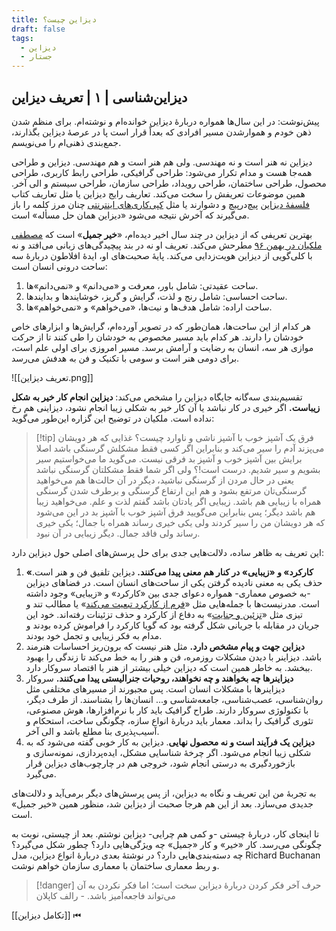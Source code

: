 ```yaml
---
title: دیزاین چیست؟
draft: false
tags:
  - دیزاین
  - جستار
---
```

## دیزاین‌شناسی | ۱ | تعریف دیزاین

پیش‌نوشت: در این سال‌ها همواره دربارهٔ دیزاین خوانده‌ام و نوشته‌ام. برای منظم شدن ذهن خودم و هموارشدن مسیر افرادی که بعداً قرار است پا در عرصهٔ دیزاین بگذارند، جمع‌بندی ذهنی‌ام را می‌نویسم.

دیزاین نه هنر است و نه مهندسی. ولی هم هنر است و هم مهندسی. دیزاین و طراحی همه‌جا هست و مدام تکرار می‌شود: طراحی گرافیکی، طراحی رابط کاربری، طراحی محصول، طراحی ساختمان، طراحی رویداد، طراحی سازمان، طراحی سیستم و الی آخر. همین موضوعات تعریفش را سخت می‌کند. تعاریف رایج دیزاین یا مثل تعاریف کتاب [فلسفهٔ دیزاین](https://taaghche.com/book/106651/%D9%81%D9%84%D8%B3%D9%81%D9%87-%D8%AF%DB%8C%D8%B2%D8%A7%DB%8C%D9%86) پیچ‌درپیچ و دشوارند یا مثل [کپی‌کاری‌های اینترنتی](https://mohebbidesign.com/design/) چنان مرز کلمه را باز می‌گیرند که آخرش نتیجه می‌شود «دیزاین همان حل مسأله» است.

بهترین تعریفی که از دیزاین در چند سال اخیر دیده‌ام، «**خیر جمیل**» است که [مصطفی ملکیان در بهمن ۹۶](https://3danet.ir/designology-malekian-1st/)  مطرحش می‌کند. تعریف او نه در بند پیچیدگی‌های زبانی می‌افتد و نه با کلی‌گویی از دیزاین هویت‌زدایی می‌کند. پایهٔ صحبت‌های او، ایدهٔ افلاطون دربارهٔ سه ساحت درونی انسان است:

1. ساحت عقیدتی: شامل باور، معرفت و «می‌دانم» و «نمی‌دانم»ها.
2. ساحت احساسی: شامل رنج و لذت، گرایش و گریز، خوشایندها و بدایندها.
3. ساحت اراده: شامل هدف‌ها و نیت‌ها، «می‌خواهم» و «نمی‌خواهم»ها.

هر کدام از این ساحت‌ها، همان‌طور که در تصویر آورده‌ام، گرایش‌ها و ابزارهای خاص خودشان را دارند. هر کدام باید مسیر مخصوص به خودشان را طی کنند تا از حرکت موازی هر سه، انسان به رضایت و آرامش برسد. مسیر امروزی برای اولی علم است، برای دومی هنر است و سومی با تکنیک و فن به هدفش می‌رسد.

![[تعریف دیزاین.png]]


تقسیم‌بندی سه‌گانه جایگاه دیزاین را مشخص می‌کند: **دیزاین انجام کار خیر به شکل زیباست.** اگر خیری در کار نباشد یا آن کار خیر به شکلی زیبا انجام نشود، دیزاینی هم رخ نداده است. ملکیان در توضیح این گزاره این‌طور می‌گوید:

> [!tip] فرق یک آشپز خوب با آشپز ناشی و ناوارد چیست؟
>  غذایی که هر دویشان می‌پزند آدم را سیر می‌کند و بنابراین اگر کسی فقط مشکلش گرسنگی باشد اصلا برایش بین آشپز خوب و آشپز بد فرقی نیست. می‌گوید ما می‌خواستیم سیر بشویم و سیر شدیم. درست است!؟ ولی اگر شما فقط مشکلتان گرسنگی نباشد یعنی در حال مردن از گرسنگی نباشید، دیگر در آن حالت‌ها هم می‌خواهید گرسنگی‌تان مرتفع بشود و هم این ارتفاع گرسنگی و برطرف شدن گرسنگی همراه با زیبایی هم باشد. زیبایی اگر یادتان باشد گفتم لذت و علم. می‌خواهید زیبا هم باشد دیگر؛ پس بنابراین می‌گویید فرق آشپز خوب با آشپز بد در این می‌شود که هر دویشان من را سیر کردند ولی یکی خیری رساند همراه با جمال؛ یکی خیری رساند ولی فاقد جمال. دیگر زیبایی در آن نبود.

این تعریف به ظاهر ساده، دلالت‌هایی جدی برای حل پرسش‌های اصلی حول دیزاین دارد:

1. **«کارکرد» و «زیبایی» در کنار هم معنی پیدا می‌کنند.** دیزاین تلفیق فن و هنر است. حذف یکی به معنی نادیده گرفتن یکی از ساحت‌های انسان است. در فضاهای دیزاین -به خصوص معماری- همواره دعوای جدی بین «کارکرد» و «زیبایی» وجود داشته است. مدرنیست‌ها با جمله‌هایی مثل «[فرم از کارکرد تبعیت می‌کند](https://en.wikipedia.org/wiki/Form_follows_function)» یا مطالب تند و تیزی مثل «[تزئین و جنایت](https://www2.gwu.edu/~art/Temporary_SL/177/pdfs/Loos.pdf)» به دفاع از کارکرد و حذف تزئینات رفته‌اند. خود این جریان در مقابله با جریانی شکل گرفته بود که گویا کارکرد را فراموش کرده بودند و مدام به فکر زیبایی و تجمل خود بودند.
2. **دیزاین جهت و پیام مشخص دارد.** مثل هنر نیست که برون‌ریز احساسات هنرمند باشد. دیزاینر با دیدن مشکلات روزمره، فن و هنر را به خط می‌کند تا زندگی را بهبود ببخشد. به خاطر همین است که دیزاین خیلی بیشتر از هنر با اقتصاد سروکار دارد. 
3. **دیزاینرها چه بخواهند و چه نخواهند، روحیات جنرالیستی پیدا می‌کنند.** سروکار دیزاینرها با مشکلات انسان است. پس مجبورند از مسیرهای مختلفی مثل روان‌شناسی، عصب‌شناسی، جامعه‌شناسی و... انسان‌ها را بشناسند. از طرف دیگر، با تکنولوژی سروکار دارند. طراح گرافیک باید کار با نرم‌افزارها، هوش مصنوعی، تئوری گرافیک را بداند. معمار باید دربارهٔ انواع سازه، چگونگی ساخت، استحکام و آسیب‌پذیری بنا مطلع باشد و الی آخر.
4. **دیزاین یک فرآیند است و نه محصول نهایی**. دیزاین به کار خوبی گفته می‌شود که به شکلی زیبا انجام می‌شود. اگر چرخهٔ شناسایی مشکل، ایده‌پردازی، نمونه‌سازی و بازخوردگیری به درستی انجام شود، خروجی هم در چارچوب‌های دیزاین قرار می‌گیرد.

به تجربهٔ من این تعریف و نگاه به دیزاین، از پس پرسش‌های دیگر برمی‌آید و دلالت‌های جدیدی می‌سازد. بعد از این هم هرجا صحبت از دیزاین شد، منظور همین «خیر جمیل» است.

تا اینجای کار، دربارهٔ چیستی -و کمی هم چرایی- دیزاین نوشتم. بعد از چیستی، نوبت به چگونگی می‌رسد. کار «خیر» و کار «جمیل» چه ویژگی‌هایی دارد؟ چطور شکل می‌گیرد؟ چه دسته‌بندی‌هایی دارد؟ در نوشتهٔ بعدی دربارهٔ انواع دیزاین، مدل Richard Buchanan و ربط معماری ساختمان با معماری سازمان خواهم نوشت.

> [!danger] حرف آخر
> فکر کردن دربارهٔ دیزاین سخت است؛ اما فکر نکردن به آن می‌تواند فاجعه‌آمیز باشد. - رالف کاپلان

[[تکامل دیزاین]] ⏮